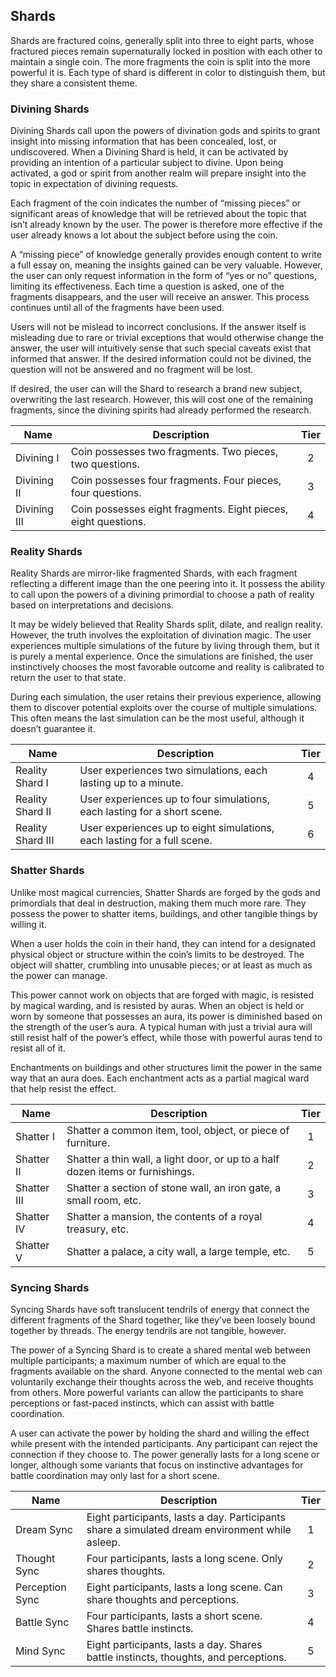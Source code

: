 ## Shards

Shards are fractured coins, generally split into three to eight parts, whose fractured pieces remain supernaturally locked in position with each other to maintain a single coin. The more fragments the coin is split into the more powerful it is. Each type of shard is different in color to distinguish them, but they share a consistent theme.

### Divining Shards

Divining Shards call upon the powers of divination gods and spirits to grant insight into missing information that has been concealed, lost, or undiscovered. When a Divining Shard is held, it can be activated by providing an intention of a particular subject to divine. Upon being activated, a god or spirit from another realm will prepare insight into the topic in expectation of divining requests.

Each fragment of the coin indicates the number of “missing pieces” or significant areas of knowledge that will be retrieved about the topic that isn’t already known by the user. The power is therefore more effective if the user already knows a lot about the subject before using the coin.

A “missing piece” of knowledge generally provides enough content to write a full essay on, meaning the insights gained can be very valuable. However, the user can only request information in the form of “yes or no” questions, limiting its effectiveness. Each time a question is asked, one of the fragments disappears, and the user will receive an answer. This process continues until all of the fragments have been used.

Users will not be mislead to incorrect conclusions. If the answer itself is misleading due to rare or trivial exceptions that would otherwise change the answer, the user will intuitively sense that such special caveats exist that informed that answer. If the desired information could not be divined, the question will not be answered and no fragment will be lost.

If desired, the user can will the Shard to research a brand new subject, overwriting the last research. However, this will cost one of the remaining fragments, since the divining spirits had already performed the research.

 **Name**     | **Description**                                                | **Tier** 
--------------|----------------------------------------------------------------|:--------:
 Divining I   | Coin possesses two fragments. Two pieces, two questions.       | 2        
 Divining II  | Coin possesses four fragments. Four pieces, four questions.    | 3        
 Divining III | Coin possesses eight fragments. Eight pieces, eight questions. | 4        

### Reality Shards

Reality Shards are mirror-like fragmented Shards, with each fragment reflecting a different image than the one peering into it. It possess the ability to call upon the powers of a divining primordial to choose a path of reality based on interpretations and decisions.

It may be widely believed that Reality Shards split, dilate, and realign reality. However, the truth involves the exploitation of divination magic. The user experiences multiple simulations of the future by living through them, but it is purely a mental experience. Once the simulations are finished, the user instinctively chooses the most favorable outcome and reality is calibrated to return the user to that state.

During each simulation, the user retains their previous experience, allowing them to discover potential exploits over the course of multiple simulations. This often means the last simulation can be the most useful, although it doesn’t guarantee it.

 **Name**          | **Description**                                                          | **Tier** 
-------------------|--------------------------------------------------------------------------|:--------:
 Reality Shard I   | User experiences two simulations, each lasting up to a minute.           | 4        
 Reality Shard II  | User experiences up to four simulations, each lasting for a short scene. | 5        
 Reality Shard III | User experiences up to eight simulations, each lasting for a full scene. | 6        

### Shatter Shards

Unlike most magical currencies, Shatter Shards are forged by the gods and primordials that deal in destruction, making them much more rare. They possess the power to shatter items, buildings, and other tangible things by willing it.

When a user holds the coin in their hand, they can intend for a designated physical object or structure within the coin’s limits to be destroyed. The object will shatter, crumbling into unusable pieces; or at least as much as the power can manage.

This power cannot work on objects that are forged with magic, is resisted by magical warding, and is resisted by auras. When an object is held or worn by someone that possesses an aura, its power is diminished based on the strength of the user’s aura. A typical human with just a trivial aura will still resist half of the power’s effect, while those with powerful auras tend to resist all of it.

Enchantments on buildings and other structures limit the power in the same way that an aura does. Each enchantment acts as a partial magical ward that help resist the effect.

 **Name**    | **Description**                                                                | **Tier** 
-------------|--------------------------------------------------------------------------------|:--------:
 Shatter I   | Shatter a common item, tool, object, or piece of furniture.                    | 1        
 Shatter II  | Shatter a thin wall, a light door, or up to a half dozen items or furnishings. | 2        
 Shatter III | Shatter a section of stone wall, an iron gate, a small room, etc.              | 3        
 Shatter IV  | Shatter a mansion, the contents of a royal treasury, etc.                      | 4        
 Shatter V   | Shatter a palace, a city wall, a large temple, etc.                            | 5        

### Syncing Shards

Syncing Shards have soft translucent tendrils of energy that connect the different fragments of the Shard together, like they’ve been loosely bound together by threads. The energy tendrils are not tangible, however.

The power of a Syncing Shard is to create a shared mental web between multiple participants; a maximum number of which are equal to the fragments available on the shard. Anyone connected to the mental web can voluntarily exchange their thoughts across the web, and receive thoughts from others. More powerful variants can allow the participants to share perceptions or fast-paced instincts, which can assist with battle coordination.

A user can activate the power by holding the shard and willing the effect while present with the intended participants. Any participant can reject the connection if they choose to. The power generally lasts for a long scene or longer, although some variants that focus on instinctive advantages for battle coordination may only last for a short scene.

 **Name**        | **Description**                                                                                 | **Tier** 
-----------------|-------------------------------------------------------------------------------------------------|:--------:
 Dream Sync      | Eight participants, lasts a day. Participants share a simulated dream environment while asleep. | 1        
 Thought Sync    | Four participants, lasts a long scene. Only shares thoughts.                                    | 2        
 Perception Sync | Eight participants, lasts a long scene. Can share thoughts and perceptions.                     | 3        
 Battle Sync     | Four participants, lasts a short scene. Shares battle instincts.                                | 4        
 Mind Sync       | Eight participants, lasts a day. Shares battle instincts, thoughts, and perceptions.            | 5        
